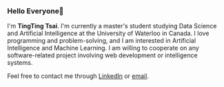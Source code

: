 ### Hello Everyone👋
I'm **TingTing Tsai**. I'm currently a master's student studying Data Science and Artificial Intelligence at the University of Waterloo in Canada. I love programming and problem-solving, and I am interested in Artificial Intelligence and Machine Learning. I am willing to cooperate on any software-related project involving web development or intelligence systems.

Feel free to contact me through [LinkedIn](linkedin.com/in/chingting-tsai) or [email](tct20422@gmail.com).
<!-- -  Hi, I’m @ChingTingTsai
- 👀 I’m interested in ...
- 🌱 I’m currently learning ...
- 💞️ I’m looking to collaborate on ...
- 📫 How to reach me ... -->

<!---
ChingTingTsai/ChingTingTsai is a ✨ special ✨ repository because its `README.md` (this file) appears on your GitHub profile.
You can click the Preview link to take a look at your changes.
--->
